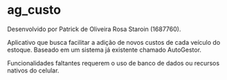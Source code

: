 # ag_custo

Desenvolvido por Patrick de Oliveira Rosa Staroin (1687760).

Aplicativo que busca facilitar a adição de novos custos de cada veículo do estoque. Baseado em um sistema já existente chamado AutoGestor.

Funcionalidades faltantes requerem o uso de banco de dados ou recursos nativos do celular.

